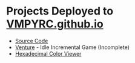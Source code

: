 # Projects Deployed to [VMPYRC.github.io](https://vmpyrc.github.io/)

+ [Source Code](https://github.com/VMPYRC/VMPYRC.github.io/)
+ [Venture](https://vmpyrc.github.io/Venture/) - Idle Incremental Game (Incomplete)
+ [Hexadecimal Color Viewer](https://vmpyrc.github.io/Hexadecimal-Color-Viewer/)
